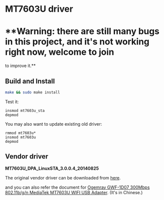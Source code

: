 # MT7603U driver

# **Warning: there are still many bugs in this project, and it's not working right now, welcome to join
to improve it.**

## Build and Install
```bash
make && sudo make install
```

Test it:
```
insmod mt7603u_sta
depmod
```

You may also want to update existing old driver:
```
rmmod mt7603u*
insmod mt7603u
depmod
```

## Vendor driver
**MT7603U_DPA_LinuxSTA_3.0.0.4_20140825**

The original vendor driver can be downloaded from [here](http://www.ogemray.com/include/upload/download/_20151027134607312.rar).

and you can also refer the document for [Ogemray GWF-1D07 300Mbps 802.11b/g/n MediaTek MT7603U WIFI USB Adapter](http://www.ogemray.com/product/download/GWF-1D07_xz.pdf). (It's in Chinese.)
